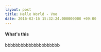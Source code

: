 ```yaml
---
layout: post
title: Hello World - Vno
date: 2016-02-16 15:32:24.000000000 +09:00
---
```


#### What's this
bbbbbbbbbbbbbbbbbbbbb
